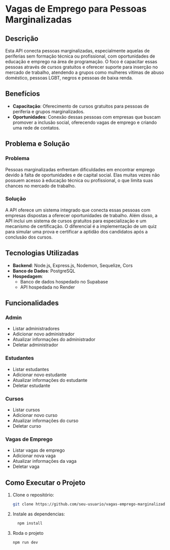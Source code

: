 # Vagas de Emprego para Pessoas Marginalizadas

## Descrição

Esta API conecta pessoas marginalizadas, especialmente aquelas de periferias sem formação técnica ou profissional, com oportunidades de educação e emprego na área de programação. O foco é capacitar essas pessoas através de cursos gratuitos e oferecer suporte para inserção no mercado de trabalho, atendendo a grupos como mulheres vítimas de abuso doméstico, pessoas LGBT, negros e pessoas de baixa renda.

## Benefícios

- **Capacitação**: Oferecimento de cursos gratuitos para pessoas de periferia e grupos marginalizados.
- **Oportunidades**: Conexão dessas pessoas com empresas que buscam promover a inclusão social, oferecendo vagas de emprego e criando uma rede de contatos.

## Problema e Solução

### Problema

Pessoas marginalizadas enfrentam dificuldades em encontrar emprego devido à falta de oportunidades e de capital social. Elas muitas vezes não possuem acesso à educação técnica ou profissional, o que limita suas chances no mercado de trabalho.

### Solução

A API oferece um sistema integrado que conecta essas pessoas com empresas dispostas a oferecer oportunidades de trabalho. Além disso, a API inclui um sistema de cursos gratuitos para especialização e um mecanismo de certificação. O diferencial é a implementação de um quiz para simular uma prova e certificar a aptidão dos candidatos após a conclusão dos cursos.

## Tecnologias Utilizadas

- **Backend**: Node.js, Express.js, Nodemon, Sequelize, Cors
- **Banco de Dados**: PostgreSQL
- **Hospedagem**: 
  - Banco de dados hospedado no Supabase
  - API hospedada no Render

## Funcionalidades

### Admin

- Listar administradores
- Adicionar novo administrador
- Atualizar informações do administrador
- Deletar administrador

### Estudantes

- Listar estudantes
- Adicionar novo estudante
- Atualizar informações do estudante
- Deletar estudante

### Cursos

- Listar cursos
- Adicionar novo curso
- Atualizar informações do curso
- Deletar curso

### Vagas de Emprego

- Listar vagas de emprego
- Adicionar nova vaga
- Atualizar informações da vaga
- Deletar vaga

## Como Executar o Projeto

1. Clone o repositório:
   ```bash
   git clone https://github.com/seu-usuario/vagas-emprego-marginalizadas.git

2. Instale as dependencias:
   ```bash
     npm install
   
3. Roda o projeto
    ```bash
   npm run dev 

